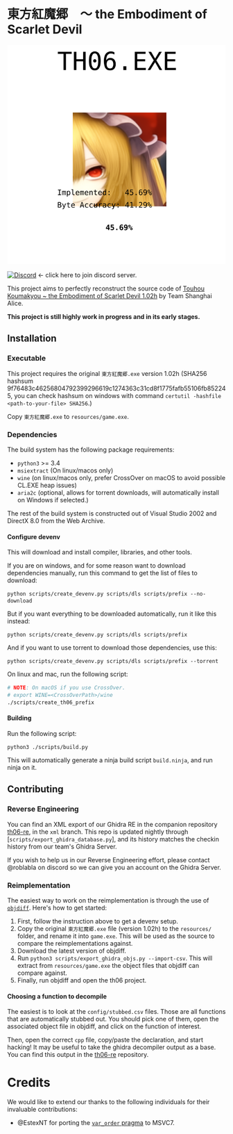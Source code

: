 # 東方紅魔郷　～ the Embodiment of Scarlet Devil

<picture>
  <source media="(prefers-color-scheme: dark)" srcset="resources/progress_dark.svg">
  <img alt="Decomp Progress" src="resources/progress.svg">
</picture>

[![Discord][discord-badge]][discord] <- click here to join discord server.

[discord]: https://discord.gg/VyGwAjrh9a
[discord-badge]: https://img.shields.io/discord/1147558514840064030?color=%237289DA&logo=discord&logoColor=%23FFFFFF

This project aims to perfectly reconstruct the source code of [Touhou Koumakyou ~ the Embodiment of Scarlet Devil 1.02h](https://en.touhouwiki.net/wiki/Embodiment_of_Scarlet_Devil) by Team Shanghai Alice.

**This project is still highly work in progress and in its early stages.**


## Installation

### Executable

This project requires the original `東方紅魔郷.exe` version 1.02h (SHA256 hashsum 9f76483c46256804792399296619c1274363c31cd8f1775fafb55106fb852245, you can check hashsum on windows with command `certutil -hashfile <path-to-your-file> SHA256`.)

Copy `東方紅魔郷.exe` to `resources/game.exe`.

### Dependencies

The build system has the following package requirements:

- `python3` >= 3.4
- `msiextract` (On linux/macos only)
- `wine` (on linux/macos only, prefer CrossOver on macOS to avoid possible CL.EXE heap issues)
- `aria2c` (optional, allows for torrent downloads, will automatically install on Windows if selected.)

The rest of the build system is constructed out of Visual Studio 2002 and DirectX 8.0 from the Web Archive.

#### Configure devenv

This will download and install compiler, libraries, and other tools.

If you are on windows, and for some reason want to download dependencies manually, 
run this command to get the list of files to download:

```
python scripts/create_devenv.py scripts/dls scripts/prefix --no-download
```

But if you want everything to be downloaded automatically, run it like this instead:

```
python scripts/create_devenv.py scripts/dls scripts/prefix
```

And if you want to use torrent to download those dependencies, use this:

```
python scripts/create_devenv.py scripts/dls scripts/prefix --torrent
```

On linux and mac, run the following script:
```bash
# NOTE: On macOS if you use CrossOver.
# export WINE=<CrossOverPath>/wine
./scripts/create_th06_prefix
```

#### Building

Run the following script:

```
python3 ./scripts/build.py
```

This will automatically generate a ninja build script `build.ninja`, and run
ninja on it.

## Contributing

### Reverse Engineering

You can find an XML export of our Ghidra RE in the companion repository
[th06-re], in the `xml` branch. This repo is updated nightly through
[`scripts/export_ghidra_database.py`], and its history matches the checkin
history from our team's Ghidra Server.

If you wish to help us in our Reverse Engineering effort, please contact
@roblabla on discord so we can give you an account on the Ghidra Server.

### Reimplementation

The easiest way to work on the reimplementation is through the use of
[`objdiff`](https://github.com/encounter/objdiff). Here's how to get started:

1. First, follow the instruction above to get a devenv setup.
1. Copy the original `東方紅魔郷.exe` file (version 1.02h) to the
   `resources/` folder, and rename it into `game.exe`. This will be used as the source to compare the
   reimplementations against.
1. Download the latest version of objdiff.
1. Run `python3 scripts/export_ghidra_objs.py --import-csv`. This will extract
   from `resources/game.exe` the object files that objdiff can compare against.
1. Finally, run objdiff and open the th06 project.

#### Choosing a function to decompile

The easiest is to look at the `config/stubbed.csv` files. Those are all
functions that are automatically stubbed out. You should pick one of them, open
the associated object file in objdiff, and click on the function of interest.

Then, open the correct `cpp` file, copy/paste the declaration, and start
hacking! It may be useful to take the ghidra decompiler output as a base. You
can find this output in the [th06-re] repository.

# Credits

We would like to extend our thanks to the following individuals for their
invaluable contributions:

- @EstexNT for porting the [`var_order` pragma](scripts/pragma_var_order.cpp) to
  MSVC7.

[th06-re]: https://github.com/happyhavoc/th06-re
